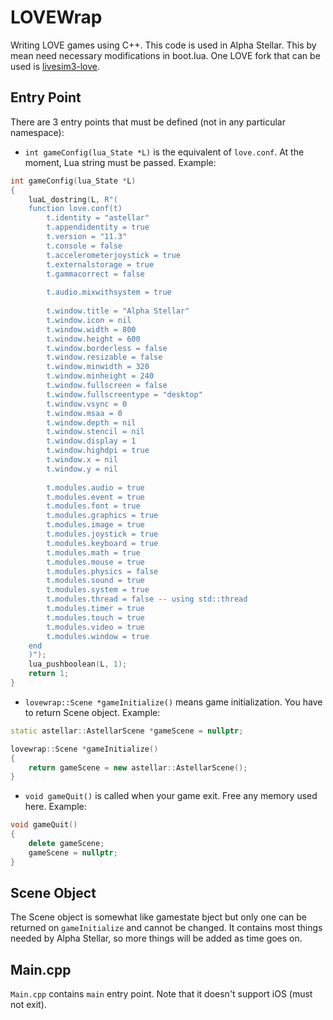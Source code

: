 LOVEWrap
========

Writing LOVE games using C++. This code is used in Alpha Stellar. This by mean need necessary modifications
in boot.lua. One LOVE fork that can be used is [livesim3-love](https://github.com/MikuAuahDark/livesim3-love).

Entry Point
-----------

There are 3 entry points that must be defined (not in any particular namespace):

* `int gameConfig(lua_State *L)` is the equivalent of `love.conf`. At the moment, Lua string must be passed. Example:

```cpp
int gameConfig(lua_State *L)
{
	luaL_dostring(L, R"(
	function love.conf(t)
		t.identity = "astellar"
		t.appendidentity = true
		t.version = "11.3"
		t.console = false
		t.accelerometerjoystick = true
		t.externalstorage = true
		t.gammacorrect = false
 
		t.audio.mixwithsystem = true
 
		t.window.title = "Alpha Stellar"
		t.window.icon = nil
		t.window.width = 800
		t.window.height = 600
		t.window.borderless = false
		t.window.resizable = false
		t.window.minwidth = 320
		t.window.minheight = 240
		t.window.fullscreen = false
		t.window.fullscreentype = "desktop"
		t.window.vsync = 0
		t.window.msaa = 0
		t.window.depth = nil
		t.window.stencil = nil
		t.window.display = 1
		t.window.highdpi = true
		t.window.x = nil
		t.window.y = nil
 
		t.modules.audio = true
		t.modules.event = true
		t.modules.font = true
		t.modules.graphics = true
		t.modules.image = true
		t.modules.joystick = true
		t.modules.keyboard = true
		t.modules.math = true
		t.modules.mouse = true
		t.modules.physics = false
		t.modules.sound = true
		t.modules.system = true
		t.modules.thread = false -- using std::thread
		t.modules.timer = true
		t.modules.touch = true
		t.modules.video = true
		t.modules.window = true
	end
	)");
	lua_pushboolean(L, 1);
	return 1;
}
```

* `lovewrap::Scene *gameInitialize()` means game initialization. You have to return Scene object. Example:

```cpp
static astellar::AstellarScene *gameScene = nullptr;

lovewrap::Scene *gameInitialize()
{
	return gameScene = new astellar::AstellarScene();
}
```

* `void gameQuit()` is called when your game exit. Free any memory used here. Example:

```cpp
void gameQuit()
{
	delete gameScene;
	gameScene = nullptr;
}
```

Scene Object
------------

The Scene object is somewhat like gamestate bject but only one can be returned on `gameInitialize` and cannot be changed. It contains most things needed
by Alpha Stellar, so more things will be added as time goes on.

Main.cpp
--------

`Main.cpp` contains `main` entry point. Note that it doesn't support iOS (must not exit).
